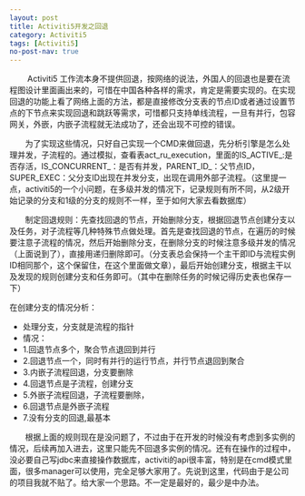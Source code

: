 ```yaml
---
layout: post
title: Activiti5开发之回退
category: Activiti5
tags: [Activiti5]
no-post-nav: true
---
```


&#160; &#160; &#160; &#160; Activiti5 工作流本身不提供回退，按网络的说法，外国人的回退也是要在流程图设计里面画出来的，可惜在中国各种各样的需求，肯定是需要实现的。在实现回退的功能上看了网络上面的方法，都是直接修改分支表的节点ID或者通过设置节点的下节点来实现回退和跳跃等需求，可惜都只支持单线流程，一旦有并行，包容网关，外嵌，内嵌子流程就无法成功了，还会出现不可控的错误。


&#160; &#160; &#160; &#160;为了实现这些情况，只好自己实现一个CMD来做回退，先分析引擎是怎么处理并发，子流程的。通过模拟，查看表act_ru_execution，里面的IS_ACTIVE_:是否存活，IS_CONCURRENT_：是否有并发，PARENT_ID_：父节点ID，SUPER_EXEC：父分支ID出现在并发分支，出现在调用外部子流程。（这里提一点，activiti5的一个小问题，在多级并发的情况下，记录规则有所不同，从2级开始记录的分支和1级的分支的规则不一样，至于如何大家去看数据库）
        
&#160; &#160; &#160; &#160;制定回退规则：先查找回退的节点，开始删除分支，根据回退节点创建分支以及任务，对子流程等几种特殊节点做处理。首先是查找回退的节点，在遍历的时候要注意子流程的情况，然后开始删除分支，在删除分支的时候注意多级并发的情况（上面说到了），直接用递归删除即可。（分支表总会保持一个主干即ID与流程实例ID相同那个，这个保留住，在这个里面做文章），最后开始创建分支，根据主干以及发现的规则创建分支和任务即可。（其中在删除任务的时候记得历史表也保存一下）
        
在创建分支的情况分析：

* 处理分支，分支就是流程的指针
* 情况：
* 1.回退节点多个，聚合节点退回到并行
* 2.回退节点一个，同时有并行的运行节点，并行节点退回到聚合
* 3.内嵌子流程回退，分支要删除
* 4.回退节点是子流程，创建分支
* 5.外嵌子流程回退，子流程要删除，
* 6.回退节点是外嵌子流程
* 7.没有分支的回退,最基本

&#160; &#160; &#160; &#160;根据上面的规则现在是没问题了，不过由于在开发的时候没有考虑到多实例的情况，后续再加入进去，这里只能先不回退多实例的情况。还有在操作的过程中，没必要自己写jdbc来直接操作数据库，activiti的api很丰富，特别是在cmd模式里面，很多manager可以使用，完全足够大家用了。先说到这里，代码由于是公司的项目我就不贴了。给大家一个思路。不一定是最好的，最少是中办法。
